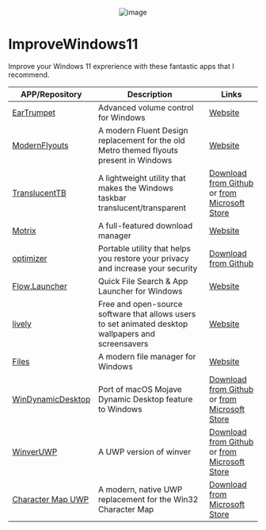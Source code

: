 <p align="center">
  <img src="https://user-images.githubusercontent.com/64090606/160433317-19175322-e173-4244-87b3-ad422c694f74.png" alt="image"/>
</p>

# ImproveWindows11
Improve your Windows 11 exprerience with these fantastic apps that I recommend.

| APP/Repository                                                              | Description                                                                                         | Links                                                                                                                                                                                               |
|-----------------------------------------------------------------------------|-----------------------------------------------------------------------------------------------------|-----------------------------------------------------------------------------------------------------------------------------------------------------------------------------------------------------|
| [EarTrumpet](https://github.com/File-New-Project/EarTrumpet)                | Advanced volume control for Windows                                                                 | [Website](https://eartrumpet.app/)                                                                                                                                                                  |
| [ModernFlyouts](https://github.com/ModernFlyouts-Community/ModernFlyouts)   | A modern Fluent Design replacement for the old Metro themed flyouts present in Windows              | [Website](https://modernflyouts-community.github.io/)                                                                                                                                               |
| [TranslucentTB](https://github.com/TranslucentTB/TranslucentTB)             | A lightweight utility that makes the Windows taskbar translucent/transparent                        | [Download from Github](https://github.com/TranslucentTB/TranslucentTB/releases) or [from Microsoft Store](https://www.microsoft.com/en-us/p/translucenttb/9pf4kz2vn4w9?activetab=pivot:overviewtab) |
| [Motrix](https://github.com/agalwood/Motrix)                                | A full-featured download manager                                                                    | [Website](https://motrix.app/)                                                                                                                                                                      |
| [optimizer](https://github.com/hellzerg/optimizer)                          | Portable utility that helps you restore your privacy and increase your security                     | [Download from Github](https://github.com/hellzerg/optimizer/releases)                                                                                                                              |
| [Flow.Launcher](https://github.com/Flow-Launcher/Flow.Launcher)             | Quick File Search & App Launcher for Windows                                                        | [Website](https://www.flowlauncher.com/)                                                                                                                                                            |
| [lively](https://github.com/rocksdanister/lively)                           | Free and open-source software that allows users to set animated desktop wallpapers and screensavers | [Website](https://livelywallpaper.net/)                                                                                                                                                             |
| [Files](https://github.com/files-community/Files)                           | A modern file manager for Windows                                                                   | [Website](https://files.community/)                                                                                                                                                                 |
| [WinDynamicDesktop](https://github.com/t1m0thyj/WinDynamicDesktop)          | Port of macOS Mojave Dynamic Desktop feature to Windows                                             | [Download from Github](https://github.com/t1m0thyj/WinDynamicDesktop/releases) or [from Microsoft Store](https://www.microsoft.com/store/apps/9nm8n7dq3z5f?cid=storebadge&ocid=badge)               |
| [WinverUWP](https://github.com/dongle-the-gadget/WinverUWP)                 | A UWP version of winver                                                                             | [Download from Github](https://github.com/dongle-the-gadget/WinverUWP/releases) or [from Microsoft Store](https://www.microsoft.com/it-it/p/winver-uwp/9n60s2vfmb7l?activetab=pivot:overviewtab)    |
| [Character Map UWP](https://github.com/character-map-uwp/Character-Map-UWP) | A modern, native UWP replacement for the Win32 Character Map                                        | [Download from Microsoft Store](https://www.microsoft.com/it-it/p/character-map-uwp/9wzdncrdxf41?cid=storebadge&ocid=badge&rtc=1#)                                                                  |
